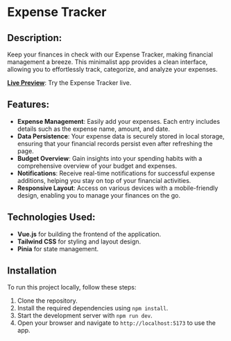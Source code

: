 # Expense Tracker

## Description:

Keep your finances in check with our Expense Tracker, making financial management a breeze. This minimalist app provides a clean interface, allowing you to effortlessly track, categorize, and analyze your expenses.

**[Live Preview](https://sparkly-mandazi-90653e.netlify.app/)**: Try the Expense Tracker live.

## Features:

- **Expense Management**: Easily add your expenses. Each entry includes details such as the expense name, amount, and date.
- **Data Persistence**: Your expense data is securely stored in local storage, ensuring that your financial records persist even after refreshing the page.
- **Budget Overview**: Gain insights into your spending habits with a comprehensive overview of your budget and expenses.
- **Notifications**: Receive real-time notifications for successful expense additions, helping you stay on top of your financial activities.
- **Responsive Layout**: Access on various devices with a mobile-friendly design, enabling you to manage your finances on the go.

## Technologies Used:

- **Vue.js** for building the frontend of the application.
- **Tailwind CSS** for styling and layout design.
- **Pinia** for state management.

## Installation

To run this project locally, follow these steps:

1. Clone the repository.
2. Install the required dependencies using `npm install`.
3. Start the development server with `npm run dev`.
4. Open your browser and navigate to `http://localhost:5173` to use the app.
